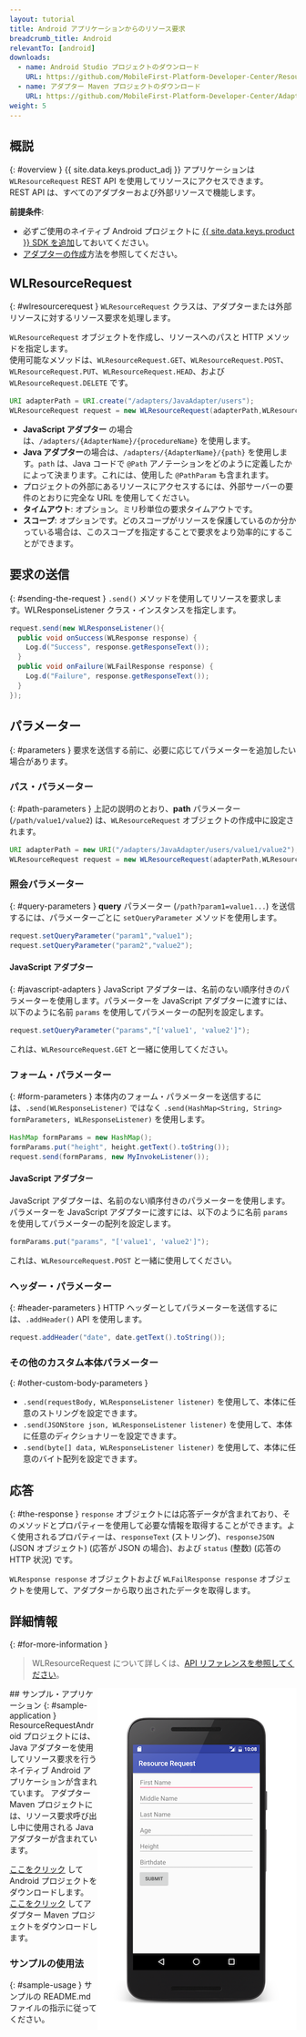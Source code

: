 ```yaml
---
layout: tutorial
title: Android アプリケーションからのリソース要求
breadcrumb_title: Android
relevantTo: [android]
downloads:
  - name: Android Studio プロジェクトのダウンロード
    URL: https://github.com/MobileFirst-Platform-Developer-Center/ResourceRequestAndroid/tree/release80
  - name: アダプター Maven プロジェクトのダウンロード
    URL: https://github.com/MobileFirst-Platform-Developer-Center/Adapters/tree/release80
weight: 5
---
```

<!-- NLS_CHARSET=UTF-8 -->
## 概説
{: #overview }
{{ site.data.keys.product_adj }} アプリケーションは `WLResourceRequest` REST API を使用してリソースにアクセスできます。  
REST API は、すべてのアダプターおよび外部リソースで機能します。

**前提条件**:

- 必ずご使用のネイティブ Android プロジェクトに [{{ site.data.keys.product }} SDK を追加](../../../application-development/sdk/android)しておいてください。
- [アダプターの作成](../../../adapters/creating-adapters)方法を参照してください。

## WLResourceRequest
{: #wlresourcerequest }
`WLResourceRequest` クラスは、アダプターまたは外部リソースに対するリソース要求を処理します。

 `WLResourceRequest` オブジェクトを作成し、リソースへのパスと HTTP メソッドを指定します。  
使用可能なメソッドは、`WLResourceRequest.GET`、`WLResourceRequest.POST`、`WLResourceRequest.PUT`、`WLResourceRequest.HEAD`、および `WLResourceRequest.DELETE` です。

```java
URI adapterPath = URI.create("/adapters/JavaAdapter/users");
WLResourceRequest request = new WLResourceRequest(adapterPath,WLResourceRequest.GET);
```

* **JavaScript アダプター** の場合は、`/adapters/{AdapterName}/{procedureName}` を使用します。
* **Java アダプター**の場合は、`/adapters/{AdapterName}/{path}` を使用します。`path` は、Java コードで `@Path` アノテーションをどのように定義したかによって決まります。これには、使用した `@PathParam` も含まれます。
* プロジェクトの外部にあるリソースにアクセスするには、外部サーバーの要件のとおりに完全な URL を使用してください。
* **タイムアウト**: オプション。ミリ秒単位の要求タイムアウトです。
* **スコープ**: オプションです。どのスコープがリソースを保護しているのか分かっている場合は、このスコープを指定することで要求をより効率的にすることができます。

## 要求の送信
{: #sending-the-request }
`.send()` メソッドを使用してリソースを要求します。WLResponseListener クラス・インスタンスを指定します。

```java
request.send(new WLResponseListener(){
  public void onSuccess(WLResponse response) {
    Log.d("Success", response.getResponseText());
  }
  public void onFailure(WLFailResponse response) {
    Log.d("Failure", response.getResponseText());
  }
});
```

## パラメーター
{: #parameters }
要求を送信する前に、必要に応じてパラメーターを追加したい場合があります。

### パス・パラメーター
{: #path-parameters }
上記の説明のとおり、**path** パラメーター (`/path/value1/value2`) は、`WLResourceRequest` オブジェクトの作成中に設定されます。

```java
URI adapterPath = new URI("/adapters/JavaAdapter/users/value1/value2");
WLResourceRequest request = new WLResourceRequest(adapterPath,WLResourceRequest.GET);
```

### 照会パラメーター
{: #query-parameters }
**query** パラメーター (`/path?param1=value1...`) を送信するには、パラメーターごとに `setQueryParameter` メソッドを使用します。

```java
request.setQueryParameter("param1","value1");
request.setQueryParameter("param2","value2");
```

#### JavaScript アダプター
{: #javascript-adapters }
JavaScript アダプターは、名前のない順序付きのパラメーターを使用します。パラメーターを JavaScript アダプターに渡すには、以下のように名前 `params` を使用してパラメーターの配列を設定します。

```java
request.setQueryParameter("params","['value1', 'value2']");
```

これは、`WLResourceRequest.GET` と一緒に使用してください。

### フォーム・パラメーター
{: #form-parameters }
本体内のフォーム・パラメーターを送信するには、`.send(WLResponseListener)` ではなく `.send(HashMap<String, String> formParameters, WLResponseListener)` を使用します。  

```java
HashMap formParams = new HashMap();
formParams.put("height", height.getText().toString());
request.send(formParams, new MyInvokeListener());
```    

#### JavaScript アダプター
JavaScript アダプターは、名前のない順序付きのパラメーターを使用します。パラメーターを JavaScript アダプターに渡すには、以下のように名前 `params` を使用してパラメーターの配列を設定します。

```java
formParams.put("params", "['value1', 'value2']");
```

これは、`WLResourceRequest.POST` と一緒に使用してください。

### ヘッダー・パラメーター
{: #header-parameters }
HTTP ヘッダーとしてパラメーターを送信するには、`.addHeader()` API を使用します。

```java
request.addHeader("date", date.getText().toString());
```

### その他のカスタム本体パラメーター
{: #other-custom-body-parameters }
- `.send(requestBody, WLResponseListener listener)` を使用して、本体に任意のストリングを設定できます。
- `.send(JSONStore json, WLResponseListener listener)` を使用して、本体に任意のディクショナリーを設定できます。
- `.send(byte[] data, WLResponseListener listener)` を使用して、本体に任意のバイト配列を設定できます。

## 応答
{: #the-response }
`response` オブジェクトには応答データが含まれており、そのメソッドとプロパティーを使用して必要な情報を取得することができます。よく使用されるプロパティーは、`responseText` (ストリング)、`responseJSON` (JSON オブジェクト) (応答が JSON の場合)、および `status` (整数) (応答の HTTP 状況) です。

`WLResponse response` オブジェクトおよび `WLFailResponse response` オブジェクトを使用して、アダプターから取り出されたデータを取得します。

## 詳細情報
{: #for-more-information }
> WLResourceRequest について詳しくは、[API リファレンスを参照してください](../../../api/client-side-api/java/client/)。

<img alt="サンプル・アプリケーションのイメージ" src="resource-request-success-android.png" style="float:right"/>
## サンプル・アプリケーション
{: #sample-application }
ResourceRequestAndroid プロジェクトには、Java アダプターを使用してリソース要求を行うネイティブ Android アプリケーションが含まれています。  
アダプター Maven プロジェクトには、リソース要求呼び出し中に使用される Java アダプターが含まれています。

[ここをクリック](https://github.com/MobileFirst-Platform-Developer-Center/ResourceRequestAndroid/tree/release80) して Android プロジェクトをダウンロードします。  
[ここをクリック](https://github.com/MobileFirst-Platform-Developer-Center/Adapters/tree/release80) してアダプター Maven プロジェクトをダウンロードします。

### サンプルの使用法
{: #sample-usage }
サンプルの README.md ファイルの指示に従ってください。
